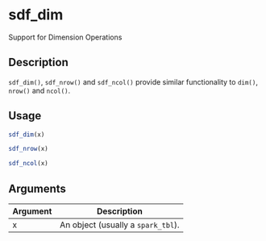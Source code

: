# sdf_dim


Support for Dimension Operations




## Description

``sdf_dim()``,  ``sdf_nrow()`` and ``sdf_ncol()`` provide similar
functionality to ``dim()``, ``nrow()`` and ``ncol()``.





## Usage
```r
sdf_dim(x)

sdf_nrow(x)

sdf_ncol(x)
```




## Arguments


Argument      |Description
------------- |----------------
x | An object (usually a ``spark_tbl``).






